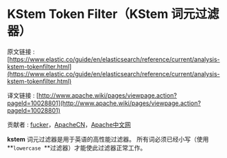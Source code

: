 # KStem Token Filter（KStem 词元过滤器）

原文链接 : [https://www.elastic.co/guide/en/elasticsearch/reference/current/analysis-kstem-tokenfilter.html](https://www.elastic.co/guide/en/elasticsearch/reference/current/analysis-kstem-tokenfilter.html)

译文链接 : [http://www.apache.wiki/pages/viewpage.action?pageId=10028801](http://www.apache.wiki/pages/viewpage.action?pageId=10028801)

贡献者 : [fucker](/display/~caizhongjie)，[ApacheCN](/display/~apachecn)，[Apache中文网](/display/~apachechina)

**kstem** 词元过滤器是用于英语的高性能过滤器。 所有词必须已经小写（使用 **`lowercase`  **过滤器）才能使此过滤器正常工作。